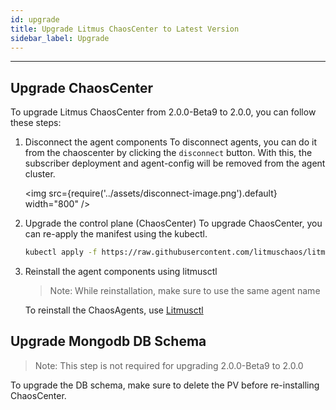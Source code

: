 ```yaml
---
id: upgrade
title: Upgrade Litmus ChaosCenter to Latest Version
sidebar_label: Upgrade
---
```


---

## Upgrade ChaosCenter
To upgrade Litmus ChaosCenter from 2.0.0-Beta9 to 2.0.0, you can follow these steps:

1. Disconnect the agent components
   To disconnect agents, you can do it from the chaoscenter by clicking the `disconnect` button. With this, the subscriber deployment and agent-config will be removed from the agent cluster.
   
   <img src={require('../assets/disconnect-image.png').default} width="800" />

    
2. Upgrade the control plane (ChaosCenter)
    To upgrade ChaosCenter, you can re-apply the manifest using the kubectl.

    ```bash
    kubectl apply -f https://raw.githubusercontent.com/litmuschaos/litmus/2.0.0/docs/2.0.0/litmus-2.0.0.yaml
    ```
    
2.  Reinstall the agent components using litmusctl
    >Note: While reinstallation, make sure to use the same agent name 
    
    To reinstall the ChaosAgents, use [Litmusctl](../litmusctl/usage-non-interactive-mode.md)

## Upgrade Mongodb DB Schema
> Note: This step is not required for upgrading 2.0.0-Beta9 to 2.0.0

To upgrade the DB schema, make sure to delete the PV before re-installing ChaosCenter.
